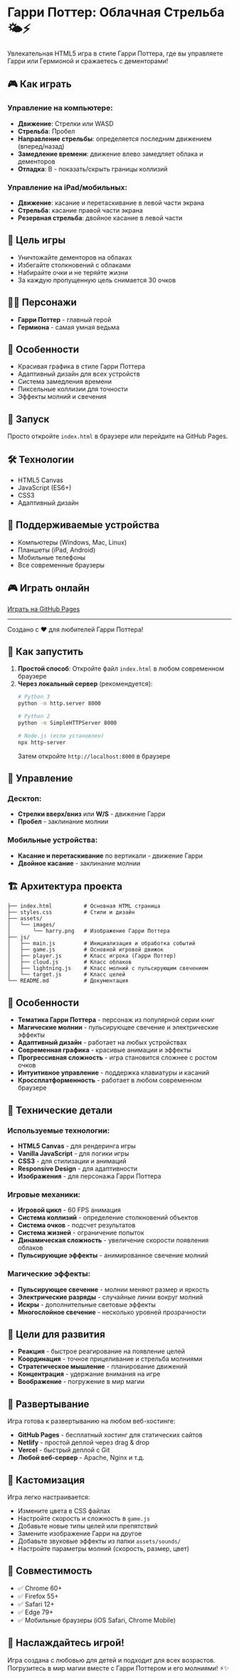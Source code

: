 # Гарри Поттер: Облачная Стрельба 🌤️⚡

Увлекательная HTML5 игра в стиле Гарри Поттера, где вы управляете Гарри или Гермионой и сражаетесь с дементорами!

## 🎮 Как играть

### Управление на компьютере:
- **Движение**: Стрелки или WASD
- **Стрельба**: Пробел
- **Направление стрельбы**: определяется последним движением (вперед/назад)
- **Замедление времени**: движение влево замедляет облака и дементоров
- **Отладка**: B - показать/скрыть границы коллизий

### Управление на iPad/мобильных:
- **Движение**: касание и перетаскивание в левой части экрана
- **Стрельба**: касание правой части экрана
- **Резервная стрельба**: двойное касание в левой части

## 🎯 Цель игры

- Уничтожайте дементоров на облаках
- Избегайте столкновений с облаками
- Набирайте очки и не теряйте жизни
- За каждую пропущенную цель снимается 30 очков

## 🧙‍♂️ Персонажи

- **Гарри Поттер** - главный герой
- **Гермиона** - самая умная ведьма

## 🎨 Особенности

- Красивая графика в стиле Гарри Поттера
- Адаптивный дизайн для всех устройств
- Система замедления времени
- Пиксельные коллизии для точности
- Эффекты молний и свечения

## 🚀 Запуск

Просто откройте `index.html` в браузере или перейдите на GitHub Pages.

## 🛠 Технологии

- HTML5 Canvas
- JavaScript (ES6+)
- CSS3
- Адаптивный дизайн

## 📱 Поддерживаемые устройства

- Компьютеры (Windows, Mac, Linux)
- Планшеты (iPad, Android)
- Мобильные телефоны
- Все современные браузеры

## 🎮 Играть онлайн

[Играть на GitHub Pages](https://your-username.github.io/nika-potter-game/)

---

Создано с ❤️ для любителей Гарри Поттера!

## 🚀 Как запустить

1. **Простой способ**: Откройте файл `index.html` в любом современном браузере
2. **Через локальный сервер** (рекомендуется):
   ```bash
   # Python 3
   python -m http.server 8000
   
   # Python 2
   python -m SimpleHTTPServer 8000
   
   # Node.js (если установлен)
   npx http-server
   ```
   Затем откройте `http://localhost:8000` в браузере

## 🎯 Управление

### Десктоп:
- **Стрелки вверх/вниз** или **W/S** - движение Гарри
- **Пробел** - заклинание молнии

### Мобильные устройства:
- **Касание и перетаскивание** по вертикали - движение Гарри
- **Двойное касание** - заклинание молнии

## 🏗️ Архитектура проекта

```
├── index.html          # Основная HTML страница
├── styles.css          # Стили и дизайн
├── assets/
│   └── images/
│       └── harry.png   # Изображение Гарри Поттера
├── js/
│   ├── main.js         # Инициализация и обработка событий
│   ├── game.js         # Основной игровой движок
│   ├── player.js       # Класс игрока (Гарри Поттер)
│   ├── cloud.js        # Класс облаков
│   ├── lightning.js    # Класс молний с пульсирующим свечением
│   └── target.js       # Класс целей
└── README.md           # Документация
```

## 🎨 Особенности

- **Тематика Гарри Поттера** - персонаж из популярной серии книг
- **Магические молнии** - пульсирующее свечение и электрические эффекты
- **Адаптивный дизайн** - работает на любых устройствах
- **Современная графика** - красивые анимации и эффекты
- **Прогрессивная сложность** - игра становится сложнее с ростом очков
- **Интуитивное управление** - поддержка клавиатуры и касаний
- **Кроссплатформенность** - работает в любом современном браузере

## 🔧 Технические детали

### Используемые технологии:
- **HTML5 Canvas** - для рендеринга игры
- **Vanilla JavaScript** - для логики игры
- **CSS3** - для стилизации и анимаций
- **Responsive Design** - для адаптивности
- **Изображения** - для персонажа Гарри Поттера

### Игровые механики:
- **Игровой цикл** - 60 FPS анимация
- **Система коллизий** - определение столкновений объектов
- **Система очков** - подсчет результатов
- **Система жизней** - ограничение попыток
- **Динамическая сложность** - увеличение скорости появления облаков
- **Пульсирующие эффекты** - анимированное свечение молний

### Магические эффекты:
- **Пульсирующее свечение** - молнии меняют размер и яркость
- **Электрические разряды** - случайные линии вокруг молний
- **Искры** - дополнительные световые эффекты
- **Многослойное свечение** - несколько уровней прозрачности

## 🎯 Цели для развития

- **Реакция** - быстрое реагирование на появление целей
- **Координация** - точное прицеливание и стрельба молниями
- **Стратегическое мышление** - планирование движений
- **Концентрация** - удержание внимания на игре
- **Воображение** - погружение в мир магии

## 🚀 Развертывание

Игра готова к развертыванию на любом веб-хостинге:
- **GitHub Pages** - бесплатный хостинг для статических сайтов
- **Netlify** - простой деплой через drag & drop
- **Vercel** - быстрый деплой с Git
- **Любой веб-сервер** - Apache, Nginx и т.д.

## 🎨 Кастомизация

Игра легко настраивается:
- Измените цвета в CSS файлах
- Настройте скорость и сложность в `game.js`
- Добавьте новые типы целей или препятствий
- Замените изображение Гарри на другое
- Добавьте звуковые эффекты из папки `assets/sounds/`
- Настройте параметры молний (скорость, размер, цвет)

## 📱 Совместимость

- ✅ Chrome 60+
- ✅ Firefox 55+
- ✅ Safari 12+
- ✅ Edge 79+
- ✅ Мобильные браузеры (iOS Safari, Chrome Mobile)

## 🎉 Наслаждайтесь игрой!

Игра создана с любовью для детей и подходит для всех возрастов. Погрузитесь в мир магии вместе с Гарри Поттером и его молниями! ⚡✨ 